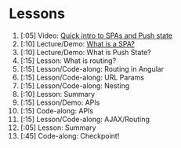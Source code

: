 # Lessons

1. [:05] Video: [Quick intro to SPAs and Push state](video_intro_to_spa.md)
1. [:10] Lecture/Demo: [What is a SPA?](what_is_a_spa.md)
1. [:10] Lecture/Demo: What is Push State?
1. [:15] Lesson: What is routing?
1. [:15] Lesson/Code-along: Routing in Angular
1. [:15] Lesson/Code-along: URL Params
1. [:15] Lesson/Code-along: Nesting
1. [:10] Lesson: Summary
1. [:15] Lesson/Demo: APIs
1. [:15] Code-along: APIs
1. [:15] Lesson/Code-along: AJAX/Routing
1. [:05] Lesson: Summary
1. [:45] Code-along: Checkpoint!

